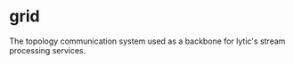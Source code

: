 grid
====

The topology communication system used as a backbone for lytic's stream processing services. 
